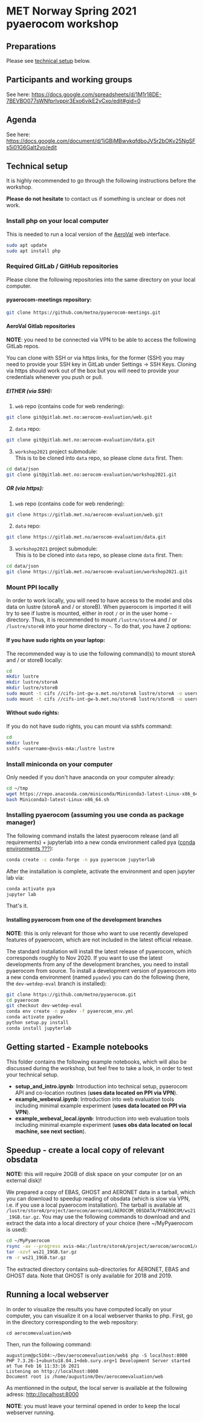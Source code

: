 # MET Norway Spring 2021 pyaerocom workshop

## Preparations

Please see [technical setup](https://github.com/metno/pyaerocom-meetings/tree/master/Feb2021_Workshop#technical-setup) below.


## Participants and working groups

See here: https://docs.google.com/spreadsheets/d/1M1r18DE-7BEVBO077sWNfprlvppir3Exo6vikE2yCxo/edit#gid=0

## Agenda

See here: https://docs.google.com/document/d/1iGBjMBwvkqfdboJV5r2bOKv25NgSFs5i01G6Galt2vo/edit

## Technical setup

It is highly recommended to go through the following instructions before the workshop.

**Please do not hesitate** to contact us if something is unclear or does not work.

### Install php on your local computer

This is needed to run a local version of the [AeroVal](https://aerocom-evaluation.met.no/) web interface.

```bash
sudo apt update
sudo apt install php
```

### Required GitLab / GitHub repositories

Please clone the following repositories into the same directory on your local computer.

#### pyaerocom-meetings repository:

```bash
git clone https://github.com/metno/pyaerocom-meetings.git
```

#### AeroVal Gitlab repositories

**NOTE**: you need to be connected via VPN to be able to access the following GitLab repos.

You can clone with SSH or via https links, for the former (SSH) you may need to provide your SSH key in GitLab under Settings -> SSH Keys. Cloning via https should work out of the box but you will need to provide your credentials whenever you push or pull.

##### EITHER (via SSH):

1. `web` repo (contains code for web rendering):  
  ```bash
  git clone git@gitlab.met.no:aerocom-evaluation/web.git
  ```

2. `data` repo:  
  ```bash
  git clone git@gitlab.met.no:aerocom-evaluation/data.git
  ```

3. `workshop2021` project submodule:  
  This is to be cloned into `data` repo, so please clone `data` first. Then:  
  ```bash
  cd data/json
  git clone git@gitlab.met.no:aerocom-evaluation/workshop2021.git
  ```

##### OR (via https):

1. `web` repo (contains code for web rendering):  
  ```bash
  git clone https://gitlab.met.no/aerocom-evaluation/web.git
  ```

2. `data` repo:  
  ```bash
  git clone https://gitlab.met.no/aerocom-evaluation/data.git
  ```

3. `workshop2021` project submodule:  
  This is to be cloned into `data` repo, so please clone `data` first. Then:  
  ```bash
  cd data/json
  git clone https://gitlab.met.no/aerocom-evaluation/workshop2021.git
  ```
  
### Mount PPI locally

In order to work locally, you will need to have access to the model and obs data on lustre (storeA and / or storeB). When pyaerocom is imported it will try to see if lustre is mounted, either in root `/` or in the user home `~` directory. Thus, it is recommended to mount `/lustre/storeA` and / or `/lustre/storeB` into your home directory `~`. To do that, you have 2 options:

#### If you have sudo rights on your laptop:

The recommended way is to use the following command(s) to mount storeA and / or storeB locally:

```bash
cd 
mkdir lustre
mkdir lustre/storeA
mkdir lustre/storeB
sudo mount -t cifs //cifs-int-gw-a.met.no/storeA lustre/storeA -o username=<username>
sudo mount -t cifs //cifs-int-gw-b.met.no/storeB lustre/storeB -o username=<username>
```

#### Without sudo rights:

If you do not have sudo rights, you can mount via sshfs command: 

```bash
cd 
mkdir lustre
sshfs <username>@xvis-m4a:/lustre lustre
```

### Install miniconda on your computer

Only needed if you don't have anaconda on your computer already: 

```bash
cd ~/tmp
wget https://repo.anaconda.com/miniconda/Miniconda3-latest-Linux-x86_64.sh
bash Miniconda3-latest-Linux-x86_64.sh
```

### Installing pyaerocom (assuming you use conda as package manager)


The following command installs the latest pyaerocom release (and all requirements) + jupyterlab into a new conda
environment called pya ([conda environments ???](https://docs.conda.io/projects/conda/en/latest/user-guide/tasks/manage-environments.html)):


```bash
conda create -c conda-forge -n pya pyaerocom jupyterlab
```

After the installation is complete, activate the environment and open jupyter lab via:

```bash
conda activate pya
jupyter lab
```

That's it.

#### Installing pyaerocom from one of the development branches

**NOTE**: this is only relevant for those who want to use recently developed features of pyaerocom, which are not included in the latest official release.

The standard installation will install the latest release of pyaerocom, which corresponds roughly to Nov 2020. If you want to use the latest developments from any of the development branches, you need to install pyaerocom from source. To install a development version of pyaerocom into a new conda environment (named `pyadev`) you can do the following (here, the `dev-wetdep-eval` branch is installed):

```bash
git clone https://github.com/metno/pyaerocom.git
cd pyaerocom
git checkout dev-wetdep-eval
conda env create -n pyadev -f pyaerocom_env.yml
conda activate pyadev
python setup.py install
conda install jupyterlab
```

## Getting started - Example notebooks

This folder contains the following example notebooks, which will also be discussed during the workshop, but feel free to take a look, in order to test your technical setup.

- **setup_and_intro.ipynb**: Introduction into technical setup, pyaerocom API and co-location routines (**uses data located on PPI via VPN**).
- **example_webeval.ipynb**: Introduction into web evaluation tools including minimal example experiment (**uses data located on PPI via VPN**).
- **example_webeval_local.ipynb**: Introduction into web evaluation tools including minimal example experiment (**uses obs data located on local machine, see next section**).

## Speedup - create a local copy of relevant obsdata 

**NOTE:** this will require 20GB of disk space on your computer (or on an external disk)!

We prepared a copy of EBAS, GHOST and AERONET data in a tarball, which you can download to speedup reading of obsdata (which is slow via VPN, i.e. if you use a local pyaerocom installation). The tarball is available at `/lustre/storeA/project/aerocom/aerocom1/AEROCOM_OBSDATA/PYAEROCOM/ws21_19GB.tar.gz`. You may use the following commands to download and and extract the data into a local directory of your choice (here ~/MyPyaerocom is used):

```bash
cd ~/MyPyaerocom
rsync -av --progress xvis-m4a:/lustre/storeA/project/aerocom/aerocom1/AEROCOM_OBSDATA/PYAEROCOM/ws21_19GB.tar.gz .
tar -xzvf ws21_19GB.tar.gz
rm -r ws21_19GB.tar.gz
```
The extracted directory contains sub-directories for AERONET, EBAS and GHOST data. Note that GHOST is only available for 2018 and 2019.

## Running a local webserver

In order to visualize the results you have computed locally on your computer, you can visualize it on a local webserver thanks to php.
First, go in the directory corresponding to the web repository:
```
cd aerocomevaluation/web
```
Then, run the following command:
```
augustinm@pc5104:~/Dev/aerocomevaluation/web$ php -S localhost:8000
PHP 7.3.26-1+ubuntu18.04.1+deb.sury.org+1 Development Server started at Tue Feb 16 11:33:16 2021
Listening on http://localhost:8000
Document root is /home/augustinm/Dev/aerocomevaluation/web
```
As mentionned in the output, the local server is available at the following adress: [http://localhost:8000](http://localhost:8000)

**NOTE**: you must leave your terminal opened in order to keep the local webserver running. 
